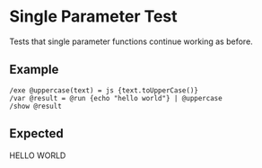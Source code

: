 # Single Parameter Test

Tests that single parameter functions continue working as before.

## Example

```mlld
/exe @uppercase(text) = js {text.toUpperCase()}
/var @result = @run {echo "hello world"} | @uppercase
/show @result
  ```

## Expected

HELLO WORLD